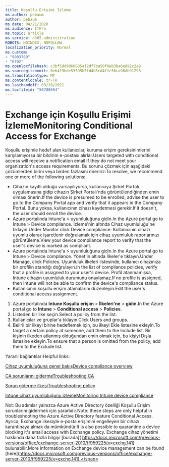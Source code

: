 ```yaml
---
title: Koşullu Erişimi İzleme
ms.author: pebaum
author: pebaum
ms.date: 04/21/2020
ms.audience: ITPro
ms.topic: article
ms.service: o365-administration
ROBOTS: NOINDEX, NOFOLLOW
localization_priority: Normal
ms.custom:
- "9003769"
- "6702"
ms.openlocfilehash: c3bf5dd9066685af2df7ba50f0eb3ba6e891c2a9
ms.sourcegitcommit: 0eb4f9bde53395b5fd4b5cd4ffc56ca96db91298
ms.translationtype: MT
ms.contentlocale: tr-TR
ms.lasthandoff: 03/10/2021
ms.locfileid: "50708694"
---
```

# <a name="monitoring-conditional-access-for-exchange"></a><span data-ttu-id="36152-102">Exchange için Koşullu Erişimi İzleme</span><span class="sxs-lookup"><span data-stu-id="36152-102">Monitoring Conditional Access for Exchange</span></span>

<span data-ttu-id="36152-103">Koşullu erişimle hedef alan kullanıcılar, kuruma erişim gereksinimlerini karşılamıyorsa bir bildirim e-postası alırlar.</span><span class="sxs-lookup"><span data-stu-id="36152-103">Users targeted with conditional access will receive a notification email if they do not meet your organization's access requirements.</span></span> <span data-ttu-id="36152-104">Bu sorunu çözmek için aşağıdaki çözümlerden birini veya birden fazlasını öneririz:</span><span class="sxs-lookup"><span data-stu-id="36152-104">To resolve, we recommend one or more of the following solutions:</span></span>

- <span data-ttu-id="36152-105">Cihazın kayıtlı olduğu varsayiliyorsa, kullanıcıya Şirket Portalı uygulamasına gidip cihazın Şirket Portalı'nda görüntülendiğinden emin olması önerin.</span><span class="sxs-lookup"><span data-stu-id="36152-105">If the device is presumed to be enrolled, advise the user to go to the Company Portal app and verify that it appears in the Company Portal.</span></span> <span data-ttu-id="36152-106">Bunu yoksa, kullanıcının cihazı kaydetmesi gerekir.</span><span class="sxs-lookup"><span data-stu-id="36152-106">If it doesn't, the user should enroll the device.</span></span>
- <span data-ttu-id="36152-107">Azure portalında Intune'a > uyumluluğuna gidin.</span><span class="sxs-lookup"><span data-stu-id="36152-107">In the Azure portal go to Intune > Device compliance.</span></span> <span data-ttu-id="36152-108">İzleme'nin altında Cihaz uyumluluğu'ne tıklayın.</span><span class="sxs-lookup"><span data-stu-id="36152-108">Under Monitor click Device compliance.</span></span> <span data-ttu-id="36152-109">Kullanıcının cihazı uyumlu olarak işaretlenir doğrulamak için cihaz uyumluluk raporlarınızı görüntüleme.</span><span class="sxs-lookup"><span data-stu-id="36152-109">View your device compliance report to verify that the user's device is marked as compliant.</span></span>
- <span data-ttu-id="36152-110">Azure portalında Intune'a > uyumluluğuna gidin.</span><span class="sxs-lookup"><span data-stu-id="36152-110">In the Azure portal go to Intune > Device compliance.</span></span> <span data-ttu-id="36152-111">Yönet'in altında İlkeler'e tıklayın.</span><span class="sxs-lookup"><span data-stu-id="36152-111">Under Manage, click Policies.</span></span> <span data-ttu-id="36152-112">Uyumluluk ilkeleri listesinde, kullanıcı cihazınıza bir profilin atandığı doğrulayın.</span><span class="sxs-lookup"><span data-stu-id="36152-112">In the list of compliance policies, verify that a profile is assigned to your user's device.</span></span> <span data-ttu-id="36152-113">Profil atanmamışsa, Intune cihazın uyumluluk durumunu onaylamaz.</span><span class="sxs-lookup"><span data-stu-id="36152-113">If no profile is assigned, then Intune will not be able to confirm the device's compliance status.</span></span>
- <span data-ttu-id="36152-114">Kullanıcının koşullu erişim atamalarını düzenleyin.</span><span class="sxs-lookup"><span data-stu-id="36152-114">Edit the user's conditional access assignment.</span></span>

1. <span data-ttu-id="36152-115">Azure portalında **Intune Koşullu erişim**  >  **İlkeleri'ne**  >  **gidin.**</span><span class="sxs-lookup"><span data-stu-id="36152-115">In the Azure portal go to **Intune** > **Conditional access** > **Policies**.</span></span>
2. <span data-ttu-id="36152-116">Listeden bir ilke seçin.</span><span class="sxs-lookup"><span data-stu-id="36152-116">Select a policy from the list.</span></span>
3. <span data-ttu-id="36152-117">Kullanıcılar ve gruplar'a tıklayın.</span><span class="sxs-lookup"><span data-stu-id="36152-117">Click Users and groups.</span></span>
4. <span data-ttu-id="36152-118">Belirli bir ilkeyi birine hedeflemek için, bu ilkeyi Ekle listesine ekleyin.</span><span class="sxs-lookup"><span data-stu-id="36152-118">To target a certain policy at someone, add them to the Include list.</span></span> <span data-ttu-id="36152-119">Bir kişinin ilkeden atlanmış olduğundan emin olmak için, bu kişiyi Dışla listesine ekleyin.</span><span class="sxs-lookup"><span data-stu-id="36152-119">To ensure that a person is omitted from the policy, add them to the Exclude list.</span></span>

<span data-ttu-id="36152-120">Yararlı bağlantılar:</span><span class="sxs-lookup"><span data-stu-id="36152-120">Helpful links:</span></span>

[<span data-ttu-id="36152-121">Cihaz uyumluluğuna genel bakış</span><span class="sxs-lookup"><span data-stu-id="36152-121">Device compliance overview</span></span>](https://docs.microsoft.com/intune/device-compliance-get-started)

[<span data-ttu-id="36152-122">CA sorunlarını giderme</span><span class="sxs-lookup"><span data-stu-id="36152-122">Troubleshooting CA</span></span>](https://docs.microsoft.com/intune/troubleshoot-conditional-access)

[<span data-ttu-id="36152-123">Sorun giderme ilkesi</span><span class="sxs-lookup"><span data-stu-id="36152-123">Troubleshooting policy</span></span>](https://docs.microsoft.com/troubleshoot/mem/intune/troubleshoot-policies-in-microsoft-intune)

[<span data-ttu-id="36152-124">Intune cihaz uyumluluğunu izleme</span><span class="sxs-lookup"><span data-stu-id="36152-124">Monitoring Intune device compliance</span></span>](https://docs.microsoft.com/intune/compliance-policy-monitor)

<span data-ttu-id="36152-125">Not: Bu adımlar yalnızca Azure Active Directory özelliği Koşullu Erişim sorunlarını gidermek için yararlıdır.</span><span class="sxs-lookup"><span data-stu-id="36152-125">Note: these steps are only helpful in troubleshooting the Azure Active Directory feature Conditional Access.</span></span> <span data-ttu-id="36152-126">Ayrıca, Exchange ilkesiyle e-posta erişimini engelleyen bir cihazı karantinaya almak da mümkündür.</span><span class="sxs-lookup"><span data-stu-id="36152-126">It is also possible to quarantine a device blocking it's email access with Exchange policy.</span></span> <span data-ttu-id="36152-127">Exchange cihaz yönetimi hakkında daha fazla bilgiyi [burada]( https://docs.microsoft.com/previous-versions/office/exchange-server-2010/ff959225(v=exchg.141) bulunabilir.</span><span class="sxs-lookup"><span data-stu-id="36152-127">More information on Exchange device management can be found [here](https://docs.microsoft.com/previous-versions/office/exchange-server-2010/ff959225(v=exchg.141).</span></span>
